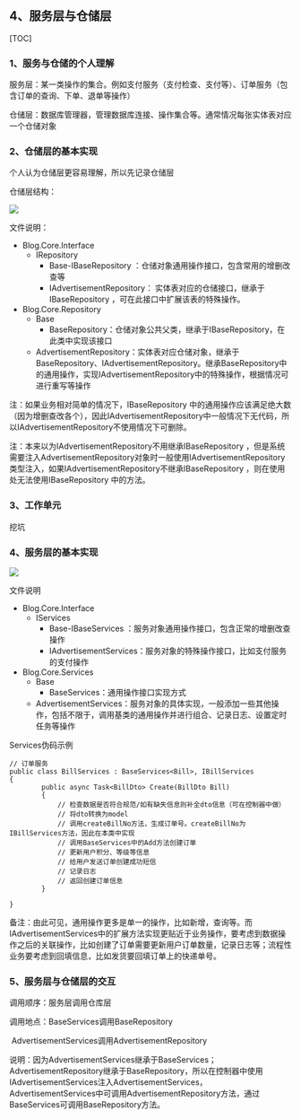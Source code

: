 ## 4、服务层与仓储层

[TOC]

### 1、服务与仓储的个人理解

服务层：某一类操作的集合。例如支付服务（支付检查、支付等）、订单服务（包含订单的查询、下单、退单等操作）

仓储层：数据库管理器，管理数据库连接、操作集合等。通常情况每张实体表对应一个仓储对象

### 2、仓储层的基本实现

个人认为仓储层更容易理解，所以先记录仓储层

仓储层结构：

![](D:\$备份\日常\MyBlog\Note\images\4-1.png)

文件说明：

* Blog.Core.Interface
  * IRepository
    * Base-IBaseRepository ：仓储对象通用操作接口，包含常用的增删改查等
    * IAdvertisementRepository： 实体表对应的仓储接口，继承于IBaseRepository ，可在此接口中扩展该表的特殊操作。
* Blog.Core.Repository
  * Base
    * BaseRepository：仓储对象公共父类，继承于IBaseRepository，在此类中实现该接口
  * AdvertisementRepository：实体表对应仓储对象，继承于BaseRepository、IAdvertisementRepository。继承BaseRepository中的通用操作，实现IAdvertisementRepository中的特殊操作，根据情况可进行重写等操作

注：如果业务相对简单的情况下，IBaseRepository 中的通用操作应该满足绝大数（因为增删查改各个），因此IAdvertisementRepository中一般情况下无代码，所以IAdvertisementRepository不使用情况下可删除。

注：本来以为IAdvertisementRepository不用继承IBaseRepository ，但是系统需要注入AdvertisementRepository对象时一般使用IAdvertisementRepository类型注入，如果IAdvertisementRepository不继承IBaseRepository ，则在使用处无法使用IBaseRepository 中的方法。

### 3、工作单元

挖坑

### 4、服务层的基本实现

![](D:\$备份\日常\MyBlog\Note\images\4-2.png)

文件说明

* Blog.Core.Interface
  * IServices 
    * Base-IBaseServices ：服务对象通用操作接口，包含正常的增删改查操作
    * IAdvertisementServices：服务对象的特殊操作接口，比如支付服务的支付操作
* Blog.Core.Services
  * Base
    * BaseServices：通用操作接口实现方式
  * AdvertisementServices：服务对象的具体实现，一般添加一些其他操作，包括不限于，调用基类的通用操作并进行组合、记录日志、设置定时任务等操作

Services伪码示例

```
// 订单服务
public class BillServices : BaseServices<Bill>, IBillServices
{
		public async Task<BillDto> Create(BillDto Bill)
        {
            // 检查数据是否符合规范/如有缺失信息则补全dto信息（可在控制器中做）
            // 将dto转换为model
            // 调用createBillNo方法，生成订单号。createBillNo为IBillServices方法，因此在本类中实现
            // 调用BaseServices中的Add方法创建订单
            // 更新用户积分、等级等信息
            // 给用户发送订单创建成功短信
            // 记录日志
            // 返回创建订单信息
        }

}
```

备注：由此可见，通用操作更多是单一的操作，比如新增，查询等。而IAdvertisementServices中的扩展方法实现更贴近于业务操作，要考虑到数据操作之后的关联操作，比如创建了订单需要更新用户订单数量，记录日志等；流程性业务要考虑到回填信息，比如发货要回填订单上的快递单号。

### 5、服务层与仓储层的交互

调用顺序：服务层调用仓库层

调用地点：BaseServices调用BaseRepository

​					AdvertisementServices调用AdvertisementRepository

说明：因为AdvertisementServices继承于BaseServices；AdvertisementRepository继承于BaseRepository，所以在控制器中使用IAdvertisementServices注入AdvertisementServices，AdvertisementServices中可调用AdvertisementRepository方法，通过BaseServices可调用BaseRepository方法。